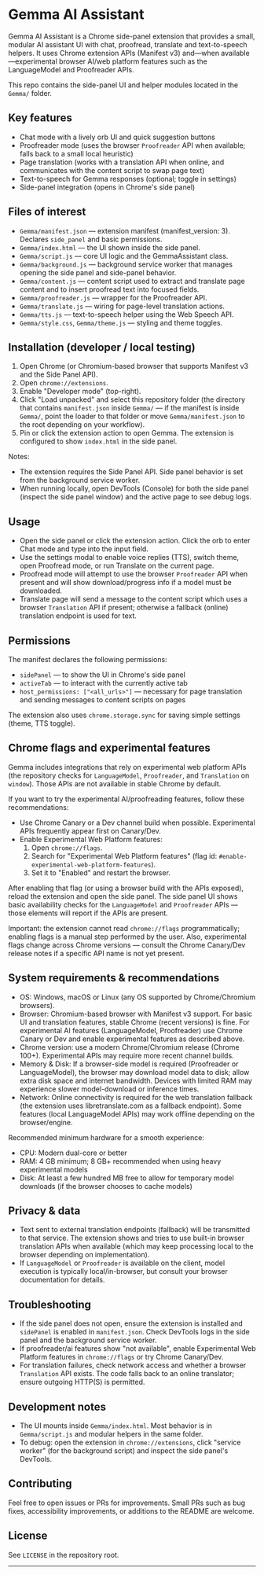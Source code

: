 
# Gemma AI Assistant

Gemma AI Assistant is a Chrome side-panel extension that provides a small, modular AI assistant UI with chat, proofread, translate and text-to-speech helpers. It uses Chrome extension APIs (Manifest v3) and—when available—experimental browser AI/web platform features such as the LanguageModel and Proofreader APIs.

This repo contains the side-panel UI and helper modules located in the `Gemma/` folder.

## Key features

- Chat mode with a lively orb UI and quick suggestion buttons
- Proofreader mode (uses the browser `Proofreader` API when available; falls back to a small local heuristic)
- Page translation (works with a translation API when online, and communicates with the content script to swap page text)
- Text-to-speech for Gemma responses (optional; toggle in settings)
- Side-panel integration (opens in Chrome's side panel)

## Files of interest

- `Gemma/manifest.json` — extension manifest (manifest_version: 3). Declares `side_panel` and basic permissions.
- `Gemma/index.html` — the UI shown inside the side panel.
- `Gemma/script.js` — core UI logic and the GemmaAssistant class.
- `Gemma/background.js` — background service worker that manages opening the side panel and side-panel behavior.
- `Gemma/content.js` — content script used to extract and translate page content and to insert proofread text into focused fields.
- `Gemma/proofreader.js` — wrapper for the Proofreader API.
- `Gemma/translate.js` — wiring for page-level translation actions.
- `Gemma/tts.js` — text-to-speech helper using the Web Speech API.
- `Gemma/style.css`, `Gemma/theme.js` — styling and theme toggles.

## Installation (developer / local testing)

1. Open Chrome (or Chromium-based browser that supports Manifest v3 and the Side Panel API).
2. Open `chrome://extensions`.
3. Enable "Developer mode" (top-right).
4. Click "Load unpacked" and select this repository folder (the directory that contains `manifest.json` inside `Gemma/` — if the manifest is inside `Gemma/`, point the loader to that folder or move `Gemma/manifest.json` to the root depending on your workflow).
5. Pin or click the extension action to open Gemma. The extension is configured to show `index.html` in the side panel.

Notes:
- The extension requires the Side Panel API. Side panel behavior is set from the background service worker.
- When running locally, open DevTools (Console) for both the side panel (inspect the side panel window) and the active page to see debug logs.

## Usage

- Open the side panel or click the extension action. Click the orb to enter Chat mode and type into the input field.
- Use the settings modal to enable voice replies (TTS), switch theme, open Proofread mode, or run Translate on the current page.
- Proofread mode will attempt to use the browser `Proofreader` API when present and will show download/progress info if a model must be downloaded.
- Translate page will send a message to the content script which uses a browser `Translation` API if present; otherwise a fallback (online) translation endpoint is used for text.

## Permissions

The manifest declares the following permissions:

- `sidePanel` — to show the UI in Chrome's side panel
- `activeTab` — to interact with the currently active tab
- `host_permissions: ["<all_urls>"]` — necessary for page translation and sending messages to content scripts on pages

The extension also uses `chrome.storage.sync` for saving simple settings (theme, TTS toggle).

## Chrome flags and experimental features

Gemma includes integrations that rely on experimental web platform APIs (the repository checks for `LanguageModel`, `Proofreader`, and `Translation` on `window`). Those APIs are not available in stable Chrome by default.

If you want to try the experimental AI/proofreading features, follow these recommendations:

- Use Chrome Canary or a Dev channel build when possible. Experimental APIs frequently appear first on Canary/Dev.
- Enable Experimental Web Platform features:
	1. Open `chrome://flags`.
	2. Search for "Experimental Web Platform features" (flag id: `#enable-experimental-web-platform-features`).
	3. Set it to "Enabled" and restart the browser.

After enabling that flag (or using a browser build with the APIs exposed), reload the extension and open the side panel. The side panel UI shows basic availability checks for the `LanguageModel` and `Proofreader` APIs — those elements will report if the APIs are present.

Important: the extension cannot read `chrome://flags` programmatically; enabling flags is a manual step performed by the user. Also, experimental flags change across Chrome versions — consult the Chrome Canary/Dev release notes if a specific API name is not yet present.

## System requirements & recommendations

- OS: Windows, macOS or Linux (any OS supported by Chrome/Chromium browsers).
- Browser: Chromium-based browser with Manifest v3 support. For basic UI and translation features, stable Chrome (recent versions) is fine. For experimental AI features (LanguageModel, Proofreader) use Chrome Canary or Dev and enable experimental features as described above.
- Chrome version: use a modern Chrome/Chromium release (Chrome 100+). Experimental APIs may require more recent channel builds.
- Memory & Disk: If a browser-side model is required (Proofreader or LanguageModel), the browser may download model data to disk; allow extra disk space and internet bandwidth. Devices with limited RAM may experience slower model-download or inference times.
- Network: Online connectivity is required for the web translation fallback (the extension uses libretranslate.com as a fallback endpoint). Some features (local LanguageModel APIs) may work offline depending on the browser/engine.

Recommended minimum hardware for a smooth experience:
- CPU: Modern dual-core or better
- RAM: 4 GB minimum; 8 GB+ recommended when using heavy experimental models
- Disk: At least a few hundred MB free to allow for temporary model downloads (if the browser chooses to cache models)

## Privacy & data

- Text sent to external translation endpoints (fallback) will be transmitted to that service. The extension shows and tries to use built-in browser translation APIs when available (which may keep processing local to the browser depending on implementation).
- If `LanguageModel` or `Proofreader` is available on the client, model execution is typically local/in-browser, but consult your browser documentation for details.

## Troubleshooting

- If the side panel does not open, ensure the extension is installed and `sidePanel` is enabled in `manifest.json`. Check DevTools logs in the side panel and the background service worker.
- If proofreader/ai features show "not available", enable Experimental Web Platform features in `chrome://flags` or try Chrome Canary/Dev.
- For translation failures, check network access and whether a browser `Translation` API exists. The code falls back to an online translator; ensure outgoing HTTP(S) is permitted.

## Development notes

- The UI mounts inside `Gemma/index.html`. Most behavior is in `Gemma/script.js` and modular helpers in the same folder.
- To debug: open the extension in `chrome://extensions`, click "service worker" (for the background script) and inspect the side panel's DevTools.

## Contributing

Feel free to open issues or PRs for improvements. Small PRs such as bug fixes, accessibility improvements, or additions to the README are welcome.

## License

See `LICENSE` in the repository root.

---

